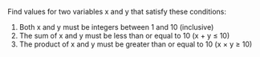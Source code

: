 Find values for two variables x and y that satisfy these conditions:

1. Both x and y must be integers between 1 and 10 (inclusive)
2. The sum of x and y must be less than or equal to 10 (x + y ≤ 10)
3. The product of x and y must be greater than or equal to 10 (x × y ≥ 10)


